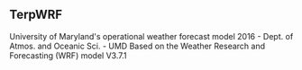 ## TerpWRF
University of Maryland's operational weather forecast model
2016 - Dept. of Atmos. and Oceanic Sci. - UMD
Based on the Weather Research and Forecasting (WRF) model V3.7.1
